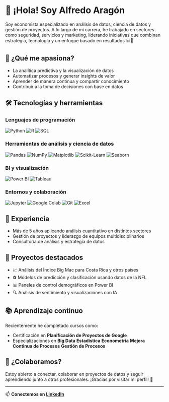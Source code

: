 # 👋 ¡Hola! Soy Alfredo Aragón

Soy economista especializado en análisis de datos, ciencia de datos y gestión de proyectos. A lo largo de mi carrera, he trabajado en sectores como seguridad, servicios y marketing, liderando iniciativas que combinan estrategia, tecnología y un enfoque basado en resultados 📊🚀

## 🧠 ¿Qué me apasiona?

- La analítica predictiva y la visualización de datos
- Automatizar procesos y generar insights de valor
- Aprender de manera continua y compartir conocimiento
- Contribuir a la toma de decisiones con base en datos

## 🛠️ Tecnologías y herramientas

### Lenguajes de programación  
![Python](https://img.shields.io/badge/Python-3776AB?style=for-the-badge&logo=python&logoColor=white)
![R](https://img.shields.io/badge/R-276DC3?style=for-the-badge&logo=r&logoColor=white)
![SQL](https://img.shields.io/badge/SQL-4479A1?style=for-the-badge&logo=postgresql&logoColor=white)

### Herramientas de análisis y ciencia de datos  
![Pandas](https://img.shields.io/badge/Pandas-150458?style=for-the-badge&logo=pandas&logoColor=white)
![NumPy](https://img.shields.io/badge/NumPy-013243?style=for-the-badge&logo=numpy&logoColor=white)
![Matplotlib](https://img.shields.io/badge/Matplotlib-11557C?style=for-the-badge&logo=matplotlib&logoColor=white)
![Scikit-Learn](https://img.shields.io/badge/Scikit--Learn-F7931E?style=for-the-badge&logo=scikitlearn&logoColor=white)
![Seaborn](https://img.shields.io/badge/Seaborn-3776AB?style=for-the-badge&logo=python&logoColor=white)

### BI y visualización  
![Power BI](https://img.shields.io/badge/Power%20BI-F2C811?style=for-the-badge&logo=powerbi&logoColor=black)
![Tableau](https://img.shields.io/badge/Tableau-E97627?style=for-the-badge&logo=tableau&logoColor=white)

### Entornos y colaboración  
![Jupyter](https://img.shields.io/badge/Jupyter-F37626?style=for-the-badge&logo=jupyter&logoColor=white)
![Google Colab](https://img.shields.io/badge/Colab-F9AB00?style=for-the-badge&logo=googlecolab&logoColor=white)
![Git](https://img.shields.io/badge/Git-F05032?style=for-the-badge&logo=git&logoColor=white)
![Excel](https://img.shields.io/badge/Excel-217346?style=for-the-badge&logo=microsoft-excel&logoColor=white)


## 🌟 Experiencia

- Más de 5 años aplicando análisis cuantitativo en distintos sectores
- Gestión de proyectos y liderazgo de equipos multidisciplinarios
- Consultoría de análisis y estrategia de datos

## 📢 Proyectos destacados

- 📈 Análisis del Índice Big Mac para Costa Rica y otros países
- ⚽ Modelos de predicción y clasificación usando datos de la NFL
- 📊 Paneles de control demográficos en Power BI
- 🔍 Análisis de sentimiento y visualizaciones con IA

## 📚 Aprendizaje continuo

Recientemente he completado cursos como:
- Certificación en **Planificación de Proyectos de Google**
- Especializaciones en  **Big Data** **Estadistica** **Econometria** **Mejora Continua de Procesos** **Gestión de Procesos** 

## 🤝 ¿Colaboramos?

Estoy abierto a conectar, colaborar en proyectos de datos y seguir aprendiendo junto a otros profesionales. ¡Gracias por visitar mi perfil! 🙌

---

📫 **Conectemos en [LinkedIn](https://www.linkedin.com/in/alfredoaragon)**  

